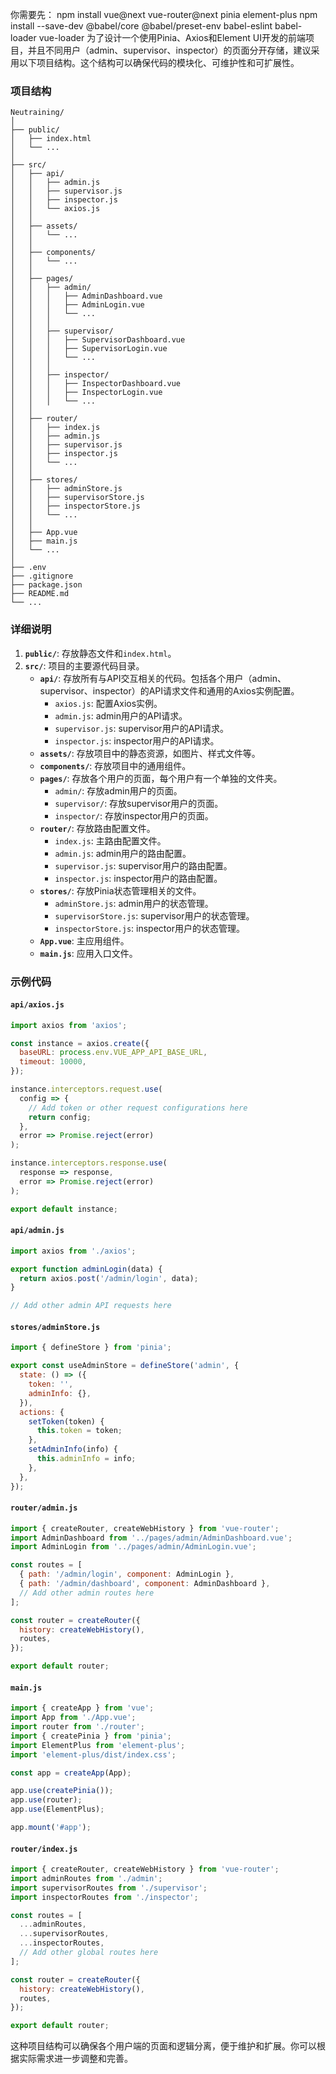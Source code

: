 你需要先：
npm install vue@next vue-router@next pinia element-plus
npm install --save-dev @babel/core @babel/preset-env babel-eslint babel-loader vue-loader
为了设计一个使用Pinia、Axios和Element UI开发的前端项目，并且不同用户（admin、supervisor、inspector）的页面分开存储，建议采用以下项目结构。这个结构可以确保代码的模块化、可维护性和可扩展性。

### 项目结构

```
Neutraining/
│
├── public/
│   ├── index.html
│   └── ...
│
├── src/
│   ├── api/
│   │   ├── admin.js
│   │   ├── supervisor.js
│   │   ├── inspector.js
│   │   └── axios.js
│   │
│   ├── assets/
│   │   └── ...
│   │
│   ├── components/
│   │   └── ...
│   │
│   ├── pages/
│   │   ├── admin/
│   │   │   ├── AdminDashboard.vue
│   │   │   ├── AdminLogin.vue
│   │   │   └── ...
│   │   │
│   │   ├── supervisor/
│   │   │   ├── SupervisorDashboard.vue
│   │   │   ├── SupervisorLogin.vue
│   │   │   └── ...
│   │   │
│   │   ├── inspector/
│   │   │   ├── InspectorDashboard.vue
│   │   │   ├── InspectorLogin.vue
│   │   │   └── ...
│   │
│   ├── router/
│   │   ├── index.js
│   │   ├── admin.js
│   │   ├── supervisor.js
│   │   ├── inspector.js
│   │   └── ...
│   │
│   ├── stores/
│   │   ├── adminStore.js
│   │   ├── supervisorStore.js
│   │   ├── inspectorStore.js
│   │   └── ...
│   │
│   ├── App.vue
│   ├── main.js
│   └── ...
│
├── .env
├── .gitignore
├── package.json
├── README.md
└── ...
```

### 详细说明

1. **`public/`**: 存放静态文件和`index.html`。
2. **`src/`**: 项目的主要源代码目录。
   - **`api/`**: 存放所有与API交互相关的代码。包括各个用户（admin、supervisor、inspector）的API请求文件和通用的Axios实例配置。
     - `axios.js`: 配置Axios实例。
     - `admin.js`: admin用户的API请求。
     - `supervisor.js`: supervisor用户的API请求。
     - `inspector.js`: inspector用户的API请求。
   - **`assets/`**: 存放项目中的静态资源，如图片、样式文件等。
   - **`components/`**: 存放项目中的通用组件。
   - **`pages/`**: 存放各个用户的页面，每个用户有一个单独的文件夹。
     - `admin/`: 存放admin用户的页面。
     - `supervisor/`: 存放supervisor用户的页面。
     - `inspector/`: 存放inspector用户的页面。
   - **`router/`**: 存放路由配置文件。
     - `index.js`: 主路由配置文件。
     - `admin.js`: admin用户的路由配置。
     - `supervisor.js`: supervisor用户的路由配置。
     - `inspector.js`: inspector用户的路由配置。
   - **`stores/`**: 存放Pinia状态管理相关的文件。
     - `adminStore.js`: admin用户的状态管理。
     - `supervisorStore.js`: supervisor用户的状态管理。
     - `inspectorStore.js`: inspector用户的状态管理。
   - **`App.vue`**: 主应用组件。
   - **`main.js`**: 应用入口文件。

### 示例代码

#### `api/axios.js`

```javascript
import axios from 'axios';

const instance = axios.create({
  baseURL: process.env.VUE_APP_API_BASE_URL,
  timeout: 10000,
});

instance.interceptors.request.use(
  config => {
    // Add token or other request configurations here
    return config;
  },
  error => Promise.reject(error)
);

instance.interceptors.response.use(
  response => response,
  error => Promise.reject(error)
);

export default instance;
```

#### `api/admin.js`

```javascript
import axios from './axios';

export function adminLogin(data) {
  return axios.post('/admin/login', data);
}

// Add other admin API requests here
```

#### `stores/adminStore.js`

```javascript
import { defineStore } from 'pinia';

export const useAdminStore = defineStore('admin', {
  state: () => ({
    token: '',
    adminInfo: {},
  }),
  actions: {
    setToken(token) {
      this.token = token;
    },
    setAdminInfo(info) {
      this.adminInfo = info;
    },
  },
});
```

#### `router/admin.js`

```javascript
import { createRouter, createWebHistory } from 'vue-router';
import AdminDashboard from '../pages/admin/AdminDashboard.vue';
import AdminLogin from '../pages/admin/AdminLogin.vue';

const routes = [
  { path: '/admin/login', component: AdminLogin },
  { path: '/admin/dashboard', component: AdminDashboard },
  // Add other admin routes here
];

const router = createRouter({
  history: createWebHistory(),
  routes,
});

export default router;
```

#### `main.js`

```javascript
import { createApp } from 'vue';
import App from './App.vue';
import router from './router';
import { createPinia } from 'pinia';
import ElementPlus from 'element-plus';
import 'element-plus/dist/index.css';

const app = createApp(App);

app.use(createPinia());
app.use(router);
app.use(ElementPlus);

app.mount('#app');
```

#### `router/index.js`

```javascript
import { createRouter, createWebHistory } from 'vue-router';
import adminRoutes from './admin';
import supervisorRoutes from './supervisor';
import inspectorRoutes from './inspector';

const routes = [
  ...adminRoutes,
  ...supervisorRoutes,
  ...inspectorRoutes,
  // Add other global routes here
];

const router = createRouter({
  history: createWebHistory(),
  routes,
});

export default router;
```

这种项目结构可以确保各个用户端的页面和逻辑分离，便于维护和扩展。你可以根据实际需求进一步调整和完善。